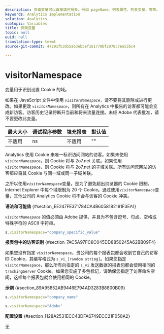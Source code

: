 ```yaml
---
description: 页面变量可以直接填充报表，例如 pageName、列表属性、列表变量，等等。
keywords: Analytics Implementation
solution: Analytics
subtopic: Variables
title: 页面变量
topic: null
uuid: null
translation-type: tm+mt
source-git-commit: 47291fb3d55ab3eb5ef181770bf2078c7ea55bc4

---
```



# visitorNamespace

 变量用于识别设置 Cookie 的域。


<!-- 

visitorNamespace.xml

 -->

如果在 JavaScript 文件中使用 *`visitorNamespace`*，请不要将其删除或进行更改。如果更改 *`visitorNamespace`*，则所有在 Analytics 中报告的访客都可能会变成新访客。访客历史记录将断开当前和将来流量连接。未经 Adobe 代表批准，请不要更改此变量。

| 最大大小 | 调试程序参数 | 填充报表 | 默认值 |
|---|---|---|---|
| 不适用 | ns | 不适用 | "" |

Analytics 使用 Cookie 来唯一标识访问网站的访客。如果未使用 *`visitorNamespace`*，则 Cookie 将与 2o7.net 关联。如果使用 *`visitorNamespace`*，则 Cookie 将与 2o7.net 的子域关联。所有访问您网站的访客都应将其 Cookie 与同一域或同一子域关联。

之所以使用&#x200B;*`visitorNamespace`*&#x200B;变量，是为了避免超出浏览器的 Cookie 限制。Internet Explorer 中每个域限制为 20 个 Cookie。通过使用&#x200B;*`visitorNamespace`*&#x200B;变量，其他公司的 Analytics Cookie 将不会与访客的 Cookie 冲突。

**语法和可能值** {#section_EE247FE371784CA4B6058182181F3EA1}

*`visitorNamespace`* 的值必须由 Adobe 提供，并且为不包含逗号、句点、空格或特殊字符的 ASCII 字符串。

```js
s.visitorNamespace="company_specific_value"
```

**报表包中的访客识别** {#section_7AC5A97FC8C045DD8850245A62BB09F4}

如果您没有指定 `visitorNamespace`，贵公司的每个报表包都会收到它自己的访客 ID Cookie，其编写格式为 `s_vi_[random string]`。如果您指定 `visitorNamespace`，那么所有向指定的 `s_vi` 发送数据的报表包都会使用相同的 `trackingServer` Cookie。如果您实施了多包标记，请确保您指定了访客命名空间，这样每个报表包就会使用相同的 Cookie。

**示例** {#section_89A95852AB9446E794AD3283B8800B09}

```js
s.visitorNamespace="company_name"
```

```js
s.visitorNamespace="Adobe"
```

**配置设置** {#section_1128A2531ECC43DFA6749ECC21F050A2}

无
